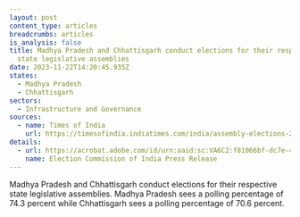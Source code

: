 ```yaml
---
layout: post
content_type: articles
breadcrumbs: articles
is_analysis: false
title: Madhya Pradesh and Chhattisgarh conduct elections for their respective
  state legislative assemblies
date: 2023-11-22T14:20:45.935Z
states:
  - Madhya Pradesh
  - Chhattisgarh
sectors:
  - Infrastructure and Governance
sources:
  - name: Times of India
    url: https://timesofindia.indiatimes.com/india/assembly-elections-2023-madhya-pradesh-sees-over-74-polling-70-60-voter-turnout-in-second-phase-chhattisgarh-polls/articleshow/105298614.cms
details:
  - url: https://acrobat.adobe.com/id/urn:aaid:sc:VA6C2:f81066bf-dc7e-49c8-86fb-35585c5f5de8
    name: Election Commission of India Press Release
---
```

Madhya Pradesh and Chhattisgarh conduct elections for their respective state legislative assemblies. Madhya Pradesh sees a polling percentage of 74.3 percent while Chhattisgarh sees a polling percentage of 70.6 percent.